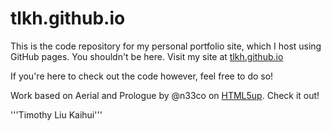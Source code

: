 tlkh.github.io
==============

This is the code repository for my personal portfolio site, which I host using GitHub pages. You shouldn't be here. Visit my site at [tlkh.github.io](http://tlkh.github.io/)

If you're here to check out the code however, feel free to do so!

Work based on Aerial and Prologue by @n33co on [HTML5up](http://html5up.net). Check it out!

'''Timothy Liu Kaihui'''